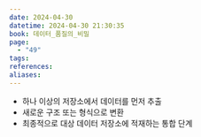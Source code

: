 ```yaml
---
date: 2024-04-30
datetime: 2024-04-30 21:30:35
book: 데이터_품질의_비밀
page:
  - "49"
tags: 
references: 
aliases:
---
```

- 하나 이상의 저장소에서 데이터를 먼저 추출
- 새로운 구조 또는 형식으로 변환
- 최종적으로 대상 데이터 저장소에 적재하는 통합 단계